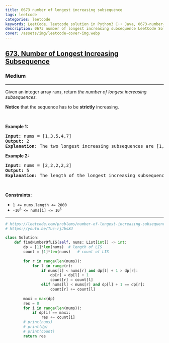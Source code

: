 ```yaml
---
title: 0673 number of longest increasing subsequence
tags: leetcode
categories: leetcode
keywords: LeetCode, leetcode solution in Python3 C++ Java, 0673-number-of-longest-increasing-subsequence solution
description: 0673 number of longest increasing subsequence LeetCode Solution Explained
cover: /assets/img/leetcode-cover-img.webp
---
```



<h2><a href="https://leetcode.com/problems/number-of-longest-increasing-subsequence/">673. Number of Longest Increasing Subsequence</a></h2><h3>Medium</h3><hr><div><p>Given an integer array&nbsp;<code>nums</code>, return <em>the number of longest increasing subsequences.</em></p>

<p><strong>Notice</strong> that the sequence has to be <strong>strictly</strong> increasing.</p>

<p>&nbsp;</p>
<p><strong class="example">Example 1:</strong></p>

<pre><strong>Input:</strong> nums = [1,3,5,4,7]
<strong>Output:</strong> 2
<strong>Explanation:</strong> The two longest increasing subsequences are [1, 3, 4, 7] and [1, 3, 5, 7].
</pre>

<p><strong class="example">Example 2:</strong></p>

<pre><strong>Input:</strong> nums = [2,2,2,2,2]
<strong>Output:</strong> 5
<strong>Explanation:</strong> The length of the longest increasing subsequence is 1, and there are 5 increasing subsequences of length 1, so output 5.
</pre>

<p>&nbsp;</p>
<p><strong>Constraints:</strong></p>

<ul>
	<li><code>1 &lt;= nums.length &lt;= 2000</code></li>
	<li><code>-10<sup>6</sup> &lt;= nums[i] &lt;= 10<sup>6</sup></code></li>
</ul>
</div>

---




```python
# https://leetcode.com/problems/number-of-longest-increasing-subsequence/
# https://youtu.be/Tuc-rjJbsXU

class Solution:
    def findNumberOfLIS(self, nums: List[int]) -> int:
        dp = [1]*len(nums)  # length of LIS
        count = [1]*len(nums)   # count of LIS
        
        for r in range(len(nums)):
            for l in range(r):
                if nums[l] < nums[r] and dp[l] + 1 > dp[r]:
                    dp[r] = dp[l] + 1
                    count[r] = count[l]
                elif nums[l] < nums[r] and dp[l] + 1 == dp[r]:
                    count[r] += count[l]
        
        maxi = max(dp)
        res = 0
        for i in range(len(nums)):
            if dp[i] == maxi:
                res += count[i]
        # print(nums)
        # print(dp)
        # print(count)
        return res
```

